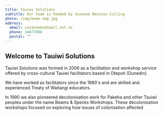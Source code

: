 ```yaml
---
title: Tauiwi Solutions
subtitle: Our team is headed by Suzanne Menzies-Culling
photo: /img/home-img.jpg
address:
  email: suzannemc@imail.net.nz
  phone: 34877088
  postal: ""
---
```

## Welcome to Tauiwi Solutions

Tauiwi Solutions was formed in 2006 as a facilitation and workshop service offered by cross-cultural Tauiwi facilitators based in Otepoti (Dunedin).

We have worked as facilitators since the 1980's and are skilled and experienced Treaty of Waitangi educators.

In 1990 we also pioneered decolonisation work for Pakeha and other Tauiwi peoples under the name Beams & Specks Workshops. These decolonisation workshops focused on exploring how issues of colonisation affected